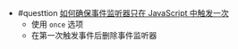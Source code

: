 - #questtion [如何确保事件监听器只在 JavaScript 中触发一次](https://www.educative.io/answers/how-to-ensure-an-event-listener-is-only-fired-once-in-javascript)
	- 使用 `once` 选项
	- 在第一次触发事件后删除事件监听器